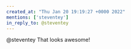 ```yaml
---
created_at: "Thu Jan 20 19:19:27 +0000 2022"
mentions: ['steventey']
in_reply_to: @steventey
---
```


@steventey That looks awesome!